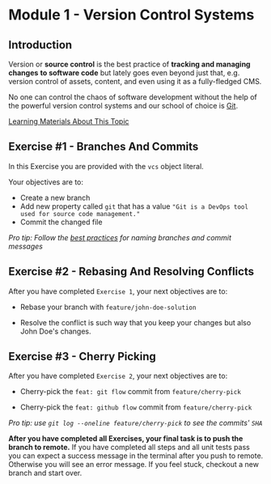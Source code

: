 # Module 1 - Version Control Systems

## Introduction

Version or **source control** is the best practice of **tracking and managing changes** **to software code** but lately goes even beyond just that, e.g. version control of assets, content, and even using it as a fully-fledged CMS.

No one can control the chaos of software development without the help of the powerful version control systems and our school of choice is [Git](https://git-scm.com/).

[Learning Materials About This Topic](https://www.notion.so/mkit/Version-Control-Systems-VCS-36274ba4f59649a4b0bcbaa6f20aa57b)

## Exercise #1 - Branches And Commits

In this Exercise you are provided with the `vcs` object literal. 

Your objectives are to:

- Create a new branch
- Add new property called `git` that has a value `"Git is a DevOps tool used for source code management."`
- Commit the changed file

_Pro tip: Follow the [best practices](https://www.conventionalcommits.org/en/v1.0.0/) for naming branches and commit messages_

## Exercise #2 - Rebasing And Resolving Conflicts

After you have completed `Exercise 1`, your next objectives are to:

- Rebase your branch with `feature/john-doe-solution`

- Resolve the conflict is such way that you keep your changes but also John Doe's changes.

## Exercise #3 - Cherry Picking

After you have completed `Exercise 2`, your next objectives are to:

- Cherry-pick the `feat: git flow` commit from `feature/cherry-pick`

- Cherry-pick the `feat: github flow` commit from `feature/cherry-pick`

_Pro tip: use `git log --oneline feature/cherry-pick` to see the commits' `SHA`_

**After you have completed all Exercises, your final task is to push the branch to remote.**
If you have completed all steps and all unit tests pass you can expect a success message in the terminal after you push to remote. Otherwise you will see an error message. If you feel stuck, checkout a new branch and start over.

